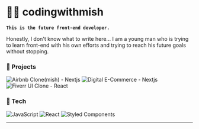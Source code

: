 # 🏄‍♂️ codingwithmish

**`This is the future front-end developer.`**

Honestly, I don't know what to write here... I am a young man who is trying to learn front-end with his own efforts and trying to reach his future goals without stopping.

### 🥩 Projects

![Airbnb Clone(mish) - Nextjs](https://github.com/codingwithmish/mishbnb)
![Digital E-Commerce - Nextjs](https://github.com/codingwithmish/digital-e-commerce)
![Fiverr UI Clone - React](https://github.com/codingwithmish/fiverr-react)

### 🍕 Tech

![JavaScript](https://img.shields.io/badge/javascript-%23323330.svg?style=for-the-badge&logo=javascript&logoColor=%23F7DF1E)
![React](https://img.shields.io/badge/react-%2320232a.svg?style=for-the-badge&logo=react&logoColor=%2361DAFB)
![Styled Components](https://img.shields.io/badge/styled--components-DB7093?style=for-the-badge&logo=styled-components&logoColor=white)

---
